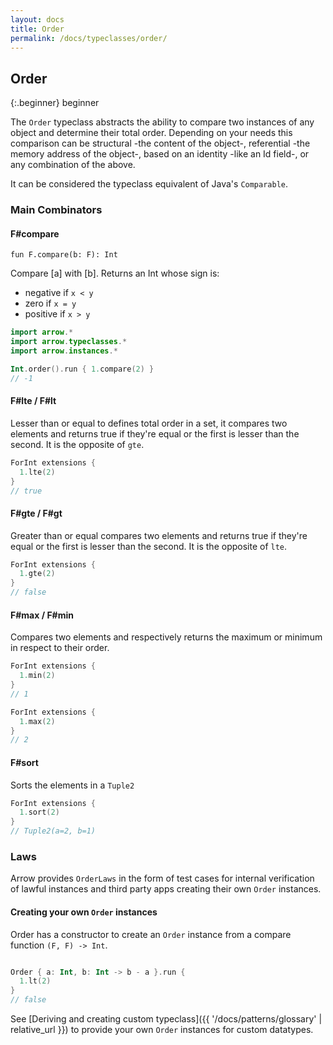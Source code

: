 ```yaml
---
layout: docs
title: Order
permalink: /docs/typeclasses/order/
---
```


## Order

{:.beginner}
beginner

The `Order` typeclass abstracts the ability to compare two instances of any object and determine their total order.
Depending on your needs this comparison can be structural -the content of the object-, referential -the memory address of the object-, based on an identity -like an Id field-, or any combination of the above.

It can be considered the typeclass equivalent of Java's `Comparable`.

### Main Combinators

#### F#compare

`fun F.compare(b: F): Int`

Compare [a] with [b]. Returns an Int whose sign is:
  * negative if `x < y`
  * zero     if `x = y`
  * positive if `x > y`

```kotlin
import arrow.*
import arrow.typeclasses.*
import arrow.instances.*

Int.order().run { 1.compare(2) }
// -1
```

#### F#lte / F#lt

Lesser than or equal to defines total order in a set, it compares two elements and returns true if they're equal or the first is lesser than the second.
It is the opposite of `gte`.

```kotlin
ForInt extensions { 
  1.lte(2) 
}
// true
```

#### F#gte / F#gt

Greater than or equal compares two elements and returns true if they're equal or the first is lesser than the second.
It is the opposite of `lte`.

```kotlin
ForInt extensions { 
  1.gte(2) 
}
// false
```

#### F#max / F#min

Compares two elements and respectively returns the maximum or minimum in respect to their order.

```kotlin
ForInt extensions { 
  1.min(2) 
}
// 1
```
```kotlin
ForInt extensions { 
  1.max(2) 
}
// 2
```

#### F#sort

Sorts the elements in a `Tuple2`

```kotlin
ForInt extensions { 
  1.sort(2) 
}
// Tuple2(a=2, b=1)
```

### Laws

Arrow provides `OrderLaws` in the form of test cases for internal verification of lawful instances and third party apps creating their own `Order` instances.

#### Creating your own `Order` instances

Order has a constructor to create an `Order` instance from a compare function `(F, F) -> Int`.

```kotlin

Order { a: Int, b: Int -> b - a }.run {
  1.lt(2)
}
// false
```

See [Deriving and creating custom typeclass]({{ '/docs/patterns/glossary' | relative_url }}) to provide your own `Order` instances for custom datatypes.
